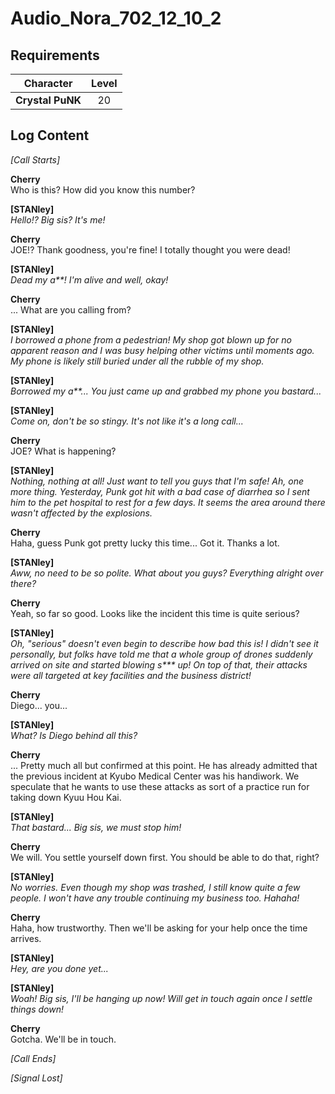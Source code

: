 # Audio_Nora_702_12_10_2
## Requirements
|   Character    |Level|
|----------------|:---:|
|**Crystal PuNK**| 20  |

## Log Content
*[Call Starts]*

**Cherry**<br>
Who is this? How did you know this number?

**[STANley]**<br>
*Hello!? Big sis? It's me!*

**Cherry**<br>
JOE!? Thank goodness, you're fine! I totally thought you were dead!

**[STANley]**<br>
*Dead my a\*\*! I'm alive and well, okay!*

**Cherry**<br>
... What are you calling from?

**[STANley]**<br>
*I borrowed a phone from a pedestrian! My shop got blown up for no apparent reason and I was busy helping other victims until moments ago. My phone is likely still buried under all the rubble of my shop.*

**[STANley]**<br>
*Borrowed my a\*\*... You just came up and grabbed my phone you bastard...*

**[STANley]**<br>
*Come on, don't be so stingy. It's not like it's a long call...*

**Cherry**<br>
JOE? What is happening?

**[STANley]**<br>
*Nothing, nothing at all! Just want to tell you guys that I'm safe! Ah, one more thing. Yesterday, Punk got hit with a bad case of diarrhea so I sent him to the pet hospital to rest for a few days. It seems the area around there wasn't affected by the explosions.*

**Cherry**<br>
Haha, guess Punk got pretty lucky this time... Got it. Thanks a lot.

**[STANley]**<br>
*Aww, no need to be so polite. What about you guys? Everything alright over there?*

**Cherry**<br>
Yeah, so far so good. Looks like the incident this time is quite serious?

**[STANley]**<br>
*Oh, "serious" doesn't even begin to describe how bad this is! I didn't see it personally, but folks have told me that a whole group of drones suddenly arrived on site and started blowing s\*\*\* up! On top of that, their attacks were all targeted at key facilities and the business district!*

**Cherry**<br>
Diego... you...

**[STANley]**<br>
*What? Is Diego behind all this?*

**Cherry**<br>
... Pretty much all but confirmed at this point. He has already admitted that the previous incident at Kyubo Medical Center was his handiwork. We speculate that he wants to use these attacks as sort of a practice run for taking down Kyuu Hou Kai.

**[STANley]**<br>
*That bastard... Big sis, we must stop him!*

**Cherry**<br>
We will. You settle yourself down first. You should be able to do that, right?

**[STANley]**<br>
*No worries. Even though my shop was trashed, I still know quite a few people. I won't have any trouble continuing my business too. Hahaha!*

**Cherry**<br>
Haha, how trustworthy. Then we'll be asking for your help once the time arrives.

**[STANley]**<br>
*Hey, are you done yet...*

**[STANley]**<br>
*Woah! Big sis, I'll be hanging up now! Will get in touch again once I settle things down!*

**Cherry**<br>
Gotcha. We'll be in touch.

*[Call Ends]*

*[Signal Lost]*